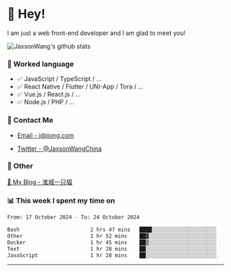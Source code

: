 # 👋 Hey!

I am just a web front-end developer and I am glad to meet you!

![JaxsonWang's github stats](https://github-readme-stats.vercel.app/api?username=JaxsonWang&&show_icons=true&&title_color=1abc9c&&icon_color=1abc9c)


### 📝 Worked language

- ✅ JavaScript / TypeScript / ...
- ✅ React Native / Flutter / UNI-App / Tora / ...
- ✅ Vue.js / React.js / ...
- ✅ Node.js / PHP / ...

### 📮 Contact Me

- [Email - i@iiong.com](mailto:i@iiong.com)

- [Twitter - @JaxsonWangChina](https://twitter.com/JaxsonWangChina)

### 🤪 Other

[📌 My Blog - 淮城一只猫](https://iiong.com)

### 📊 This week I spent my time on

<!--START_SECTION:waka-->

```txt
From: 17 October 2024 - To: 24 October 2024

Bash                       2 hrs 47 mins   ████░░░░░░░░░░░░░░░░░░░░░   15.53 %
Other                      1 hr 52 mins    ██▓░░░░░░░░░░░░░░░░░░░░░░   10.46 %
Docker                     1 hr 45 mins    ██▒░░░░░░░░░░░░░░░░░░░░░░   09.84 %
Text                       1 hr 28 mins    ██░░░░░░░░░░░░░░░░░░░░░░░   08.23 %
JavaScript                 1 hr 28 mins    ██░░░░░░░░░░░░░░░░░░░░░░░   08.23 %
```

<!--END_SECTION:waka-->

---
